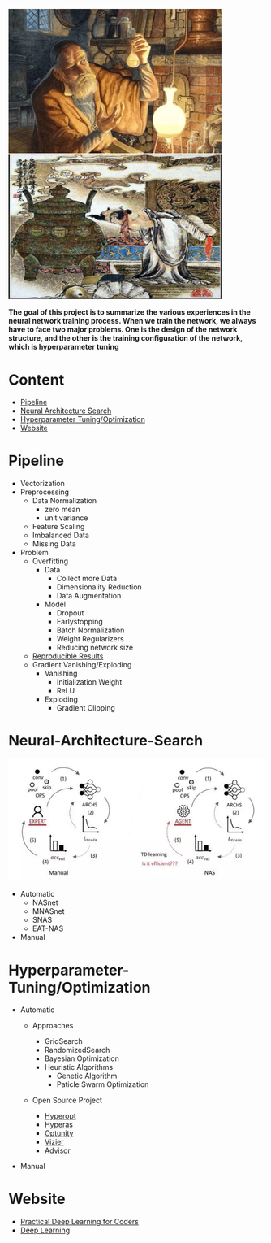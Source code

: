 <p float="center">
  <img src=https://github.com/pku-H2R/AI-Alchemy/blob/master/Picture/alchemy.png width="420" />
  <img src=https://github.com/pku-H2R/AI-Alchemy/blob/master/Picture/alchemy_1.png width="420" />
</p>
                                                                                              

**The goal of this project is to summarize the various experiences in the neural network training process. When we train the network, we always have to face two major problems. One is the design of the network structure, and the other is the training configuration of the network, which is hyperparameter tuning**

# Content
* [Pipeline](#Pipeline)
* [Neural Architecture Search](#Neural-Architecture-Search)
* [Hyperparameter Tuning/Optimization](#Hyperparameter-Tuning)
* [Website](#Website)


# Pipeline

* Vectorization
* Preprocessing
   * Data Normalization
      * zero mean
      * unit variance
   * Feature Scaling
   * Imbalanced Data
   * Missing Data
* Problem
   * Overfitting 
      * Data
         * Collect more Data
         * Dimensionality Reduction
         * Data Augmentation
      * Model
         * Dropout
         * Earlystopping
         * Batch Normalization
         * Weight Regularizers
         * Reducing network size
   * [Reproducible Results](https://machinelearningmastery.com/reproducible-results-neural-networks-keras/)
   * Gradient Vanishing/Exploding
      * Vanishing
         * Initialization Weight
         * ReLU
      * Exploding
         * Gradient Clipping

# Neural-Architecture-Search

![Picture](https://github.com/pku-H2R/AI-Alchemy/blob/master/Picture/NAS.jpg)

* Automatic
    * NASnet
    * MNASnet
    * SNAS
    * EAT-NAS
* Manual




# Hyperparameter-Tuning/Optimization

* Automatic

    * Approaches
      * GridSearch
      * RandomizedSearch
      * Bayesian Optimization
      * Heuristic Algorithms
          * Genetic Algorithm
          * Paticle Swarm Optimization
          
    * Open Source Project
      * [Hyperopt](https://github.com/hyperopt/hyperopt)
      * [Hyperas](https://github.com/maxpumperla/hyperas)
      * [Optunity](https://github.com/claesenm/optunity)
      * [Vizier](https://ai.google/research/pubs/pub46180)
      * [Advisor](https://github.com/tobegit3hub/advisor)
 
 * Manual

# Website

* [Practical Deep Learning for Coders](https://course.fast.ai/)
* [Deep Learning](https://www.deeplearningbook.org/)
